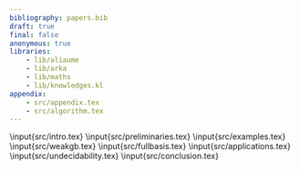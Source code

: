 ```yaml
---
bibliography: papers.bib
draft: true
final: false
anonymous: true 
libraries:
    - lib/aliaume
    - lib/arka
    - lib/maths
    - lib/knowledges.kl
appendix:
    - src/appendix.tex
    - src/algorithm.tex
---
```


\input{src/intro.tex}
\input{src/preliminaries.tex}
\input{src/examples.tex}
\input{src/weakgb.tex}
\input{src/fullbasis.tex}
\input{src/applications.tex}
\input{src/undecidability.tex}
\input{src/conclusion.tex}
